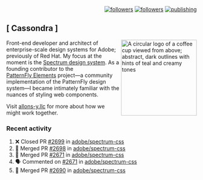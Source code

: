 <p align="right"><a rel="me" href="https://front-end.social/@castastrophe">
    <img alt="followers" title="Follow me on Mastodon" src="https://img.shields.io/mastodon/follow/109297102751309835?domain=https%3A%2F%2Ffront-end.social&label=Follow&logo=mastodon&logoColor=white&style=for-the-badge&labelColor=008080&color=006969"/></a>
  <a href="https://codepen.io/castastrophe/">
    <img alt="followers" title="Follow me on CodePen" src="https://img.shields.io/badge/23-1?color=640464&labelColor=7c007c&style=for-the-badge&logo=codepen&label=Follow"/></a>
<a href="https://castastrophe.medium.com/">
    <img alt="publishing" title="View articles on Medium" src="https://img.shields.io/badge/107-1?color=666&labelColor=444&label=subscribe&logo=medium&logoColor=white&style=for-the-badge"/></a>
</p>

## [&nbsp;Cassondra&nbsp;]

<img align="right" src="https://github-production-user-asset-6210df.s3.amazonaws.com/1840295/253016758-ba468774-1cd3-42c2-8f43-947b5eeb5edf.png" height="200" alt="A circular logo of a coffee cup viewed from above; abstract, dark outlines with hints of teal and creamy tones">

Front-end developer and architect of enterprise-scale design systems for Adobe; previously of Red Hat. My focus at the moment is the [Spectrum design system](https://github.com/adobe/spectrum-css). As a founding contributor to the [PatternFly&nbsp;Elements](https://github.com/patternfly/patternfly-elements) project&mdash;a community implementation of the PatternFly design system&mdash;I became intimately familiar with the nuances of styling web components.

Visit [allons-y.llc](http://allons-y.llc/) for more about how we might work together.

### Recent activity

<!--START_SECTION:activity-->
1. ❌ Closed PR [#2699](https://github.com/adobe/spectrum-css/pull/2699) in [adobe/spectrum-css](https://github.com/adobe/spectrum-css)
2. 🎉 Merged PR [#2698](https://github.com/adobe/spectrum-css/pull/2698) in [adobe/spectrum-css](https://github.com/adobe/spectrum-css)
3. 🎉 Merged PR [#2671](https://github.com/adobe/spectrum-css/pull/2671) in [adobe/spectrum-css](https://github.com/adobe/spectrum-css)
4. 🗣 Commented on [#2671](https://github.com/adobe/spectrum-css/pull/2671#issuecomment-2079419116) in [adobe/spectrum-css](https://github.com/adobe/spectrum-css)
5. 🎉 Merged PR [#2690](https://github.com/adobe/spectrum-css/pull/2690) in [adobe/spectrum-css](https://github.com/adobe/spectrum-css)
<!--END_SECTION:activity-->
